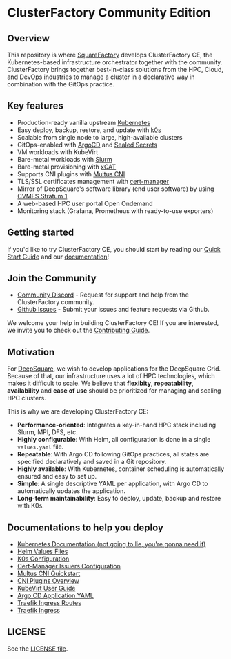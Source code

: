 # ClusterFactory Community Edition

## Overview

This repository is where [SquareFactory](https://www.squarefactory.io) develops ClusterFactory CE, the Kubernetes-based infrastructure orchestrator together with the community. ClusterFactory brings together best-in-class solutions from the HPC, Cloud, and DevOps industries to manage a cluster in a declarative way in combination with the GitOps practice.

## Key features

- Production-ready vanilla upstream [Kubernetes](https://docs.clusterfactory.io/docs/main-concepts/k0s)
- Easy deploy, backup, restore, and update with [k0s](https://docs.clusterfactory.io/docs/main-concepts/k0s)
- Scalable from single node to large, high-available clusters
- GitOps-enabled with [ArgoCD](https://docs.clusterfactory.io/docs/main-concepts/gitops/argocd) and [Sealed Secrets](https://docs.clusterfactory.io/docs/main-concepts/gitops/sealed-secrets)
- VM workloads with KubeVirt
- Bare-metal workloads with [Slurm](https://docs.clusterfactory.io/docs/main-concepts/apps/slurm)
- Bare-metal provisioning with [xCAT](https://docs.clusterfactory.io/docs/main-concepts/apps/xcat)
- Supports CNI plugins with [Multus CNI](https://docs.clusterfactory.io/docs/main-concepts/core-network/multus-cni)
- TLS/SSL certificates management with [cert-manager](https://docs.clusterfactory.io/docs/main-concepts/gitops/cert-manager)
- Mirror of DeepSquare's software library (end user software) by using [CVMFS Stratum 1](https://docs.clusterfactory.io/docs/main-concepts/apps/cvmfs)
- A web-based HPC user portal Open Ondemand
- Monitoring stack (Grafana, Prometheus with ready-to-use exporters)

## Getting started

If you'd like to try ClusterFactory CE, you should start by reading our [Quick Start Guide](https://docs.clusterfactory.io/docs/getting-started/requirements-recommendations) and our [documentation](https://docs.clusterfactory.io/docs/overview/welcome)!

## Join the Community

- [Community Discord](https://discord.gg/zt4GF5HYHX) - Request for support and help from the ClusterFactory community.
- [Github Issues](https://github.com/SquareFactory/cluster-factory-ce/issues) - Submit your issues and feature requests via Github.

We welcome your help in building ClusterFactory CE! If you are interested, we invite you to check
out the [Contributing Guide](./CONTRIBUTING.md).

## Motivation

For [DeepSquare](https://deepsquare.io), we wish to develop applications for the DeepSquare Grid. Because of that, our infrastructure uses a lot of HPC technologies,
which makes it difficult to scale. We believe that **flexibity**, **repeatability**, **availability** and **ease of use** should be prioritized
for managing and scaling HPC clusters.

This is why we are developing ClusterFactory CE:

- **Performance-oriented**: Integrates a key-in-hand HPC stack including Slurm, MPI, DFS, etc.
- **Highly configurable**: With Helm, all configuration is done in a single `values.yaml` file.
- **Repeatable**: With Argo CD following GitOps practices, all states are specified declaratively and saved in a Git repository.
- **Highly available**: With Kubernetes, container scheduling is automatically ensured and easy to set up.
- **Simple**: A single descriptive YAML per application, with Argo CD to automatically updates the application.
- **Long-term maintainability**: Easy to deploy, update, backup and restore with K0s.

## Documentations to help you deploy

- [Kubernetes Documentation (not going to lie, you're gonna need it)](https://kubernetes.io/docs/concepts/)
- [Helm Values Files](https://helm.sh/docs/chart_template_guide/values_files/)
- [K0s Configuration](https://docs.k0sproject.io/v1.23.5+k0s.0/configuration/)
- [Cert-Manager Issuers Configuration](https://cert-manager.io/docs/configuration/)
- [Multus CNI Quickstart](https://github.com/k8snetworkplumbingwg/multus-cni/blob/master/docs/quickstart.md)
- [CNI Plugins Overview](https://www.cni.dev/plugins/current/)
- [KubeVirt User Guide](https://kubevirt.io/user-guide/)
- [Argo CD Application YAML](https://github.com/argoproj/argo-cd/blob/master/docs/operator-manual/application.yaml)
- [Traefik Ingress Routes](https://doc.traefik.io/traefik/routing/providers/kubernetes-crd/)
- [Traefik Ingress](https://doc.traefik.io/traefik/routing/providers/kubernetes-ingress/)

## LICENSE

See the [LICENSE file](./LICENSE).
